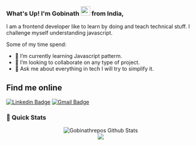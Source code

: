 ### What's Up! I'm Gobinath <img src="https://media.giphy.com/media/hvRJCLFzcasrR4ia7z/giphy.gif" width="25px"> from India,
 
I am a frontend developer like to learn by doing and teach technical stuff. I challenge myself understanding javascript.

Some of my time spend:

- 🌱 I’m currently learning Javascript patterm.
- 👯 I’m looking to collaborate on any type of project.
- 💬 Ask me about everything in tech I will try to simplify it.

## Find me online

[![Linkedin Badge](https://img.shields.io/badge/-LinkedIn-blue?style=flat-square&logo=Linkedin&logoColor=white&link=https://www.linkedin.com/in/gobinath-varatharajan-4103201a8/)](https://www.linkedin.com/in/gobinath-varatharajan-4103201a8/)
[![Gmail Badge](https://img.shields.io/badge/-Gmail-d14836?style=flat-square&logo=Gmail&logoColor=white&link=mailto:gobinathvb24@gmail.com)](mailto:gobinathvb24@gmail.com)

[twitter]: https://twitter.com/Gobinath_VB
[github]: https://github.com/gobinathvaratharajan
<!-- [hashnode]: https://gobinath.hashnode.dev/ -->

### 🚀 Quick Stats
<p align="center">
<img align="center" src="https://github-readme-stats.vercel.app/api?username=gobinathvaratharajan&show_icons=true&line_height=21&theme=react" alt="Gobinathrepos Github Stats" /> <br />
<img align="center" src="https://github-readme-stats.vercel.app/api/top-langs/?username=gobinathvaratharajan&theme=react&line_height=27&layout=compact" />
</p>
